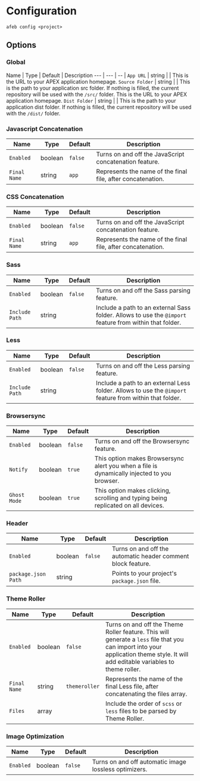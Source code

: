 # Configuration

```
afeb config <project>
```

## Options

### Global

Name | Type | Default | Description
--- | --- | -- |
`App URL` | string | | This is the URL to your APEX application homepage.
`Source Folder` | string | | This is the path to your application src folder. If nothing is filled, the current repository will be used with the `/src/` folder. This is the URL to your APEX application homepage.
`Dist Folder` | string | | This is the path to your application dist folder. If nothing is filled, the current repository will be used with the `/dist/` folder.


### Javascript Concatenation

Name | Type | Default | Description
-- | -- | -- | --
`Enabled` | boolean | `false` | Turns on and off the JavaScript concatenation feature.
`Final Name` | string | `app` | Represents the name of the final file, after concatenation.

### CSS Concatenation

Name | Type | Default | Description
-- | -- | -- | --
`Enabled` | boolean | `false` | Turns on and off the JavaScript concatenation feature.
`Final Name` | string | `app` | Represents the name of the final file, after concatenation.

### Sass

Name | Type | Default | Description
-- | -- | -- | --
`Enabled` | boolean | `false` | Turns on and off the Sass parsing feature.
`Include Path` | string | | Include a path to an external Sass folder. Allows to use the `@import` feature from within that folder.

### Less

Name | Type | Default | Description
-- | -- | -- | --
`Enabled` | boolean | `false` | Turns on and off the Less parsing feature.
`Include Path` | string | | Include a path to an external Less folder. Allows to use the `@import` feature from within that folder.

### Browsersync

Name | Type | Default | Description
-- | -- | -- | --
`Enabled` | boolean | `false` | Turns on and off the Browsersync feature.
`Notify` | boolean | `true` | This option makes Browsersync alert you when a file is dynamically injected to you browser.
`Ghost Mode` | boolean | `true` | This option makes clicking, scrolling and typing being replicated on all devices.

### Header

Name | Type | Default | Description
-- | -- | -- | --
`Enabled` | boolean | `false` | Turns on and off the automatic header comment block feature.
`package.json Path` | string | | Points to your project's `package.json` file.

### Theme Roller

Name | Type | Default | Description
-- | -- | -- | --
`Enabled` | boolean | `false` | Turns on and off the Theme Roller feature. This will generate a `less` file that you can import into your application theme style. It will add editable variables to theme roller.
`Final Name` | string | `themeroller` | Represents the name of the final Less file, after concatenating the files array.
`Files` | array | | Include the order of `scss` or `less` files to be parsed by Theme Roller.

### Image Optimization

Name | Type | Default | Description
-- | -- | -- | --
`Enabled` | boolean | `false` | Turns on and off automatic image lossless optimizers.
